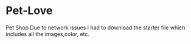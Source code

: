 # Pet-Love
Pet Shop
Due to network issues i had to download the  starter file which includes all the images,color, etc.